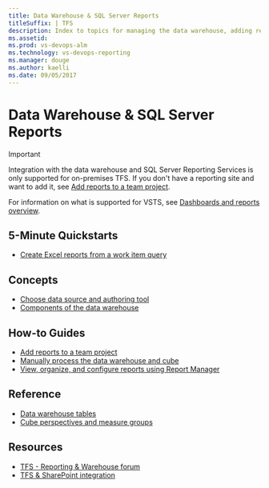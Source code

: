 ```yaml
---
title: Data Warehouse & SQL Server Reports  
titleSuffix: | TFS
description: Index to topics for managing the data warehouse, adding reports, and viewing SQL Server reports 
ms.assetid:  
ms.prod: vs-devops-alm
ms.technology: vs-devops-reporting
ms.manager: douge
ms.author: kaelli
ms.date: 09/05/2017
---
```


# Data Warehouse & SQL Server Reports    

> [!IMPORTANT]  
> Integration with the data warehouse and SQL Server Reporting Services is only supported for on-premises TFS. If you don't have a reporting site and want to add it, see [Add reports to a team project](../admin/add-reports-to-a-team-project.md?toc=/vsts/report/sql-reports/toc.json&bc=/vsts/report/sql-reports/breadcrumb/toc.json ).  
> 
> For information on what is supported for VSTS, see [Dashboards and reports overview](../overview.md?toc=/vsts/report/sql-reports/toc.json&bc=/vsts/report/sql-reports/breadcrumb/toc.json). 


<!---
## Overview  
[Reporting Services Reports](reporting-services-reports.md)
-->

## 5-Minute Quickstarts  
- [Create Excel reports from a work item query](../excel/create-status-and-trend-excel-reports.md?toc=/vsts/report/sql-reports/toc.json&bc=/vsts/report/sql-reports/breadcrumb/toc.json)  


## Concepts 

- [Choose data source and authoring tool](../choose-source-data-authoring-tool.md)
- [Components of the data warehouse](components-data-warehouse.md?toc=/vsts/report/sql-reports/toc.json&bc=/vsts/report/sql-reports/breadcrumb/toc.json)  

## How-to Guides

- [Add reports to a team project](../admin/add-reports-to-a-team-project.md?toc=/vsts/report/sql-reports/toc.json&bc=/vsts/report/sql-reports/breadcrumb/toc.json)
- [Manually process the data warehouse and cube](../admin/manually-process-data-warehouse-and-cube.md?toc=/vsts/report/sql-reports/toc.json&bc=/vsts/report/sql-reports/breadcrumb/toc.json)
- [View, organize, and configure reports using Report Manager](../admin/view-organize-configure-reports-using-report-manager.md?toc=/vsts/report/sql-reports/toc.json&bc=/vsts/report/sql-reports/breadcrumb/toc.json)

  
## Reference

- [Data warehouse tables](table-reference-relational-warehouse-database.md)
- [Cube perspectives and measure groups](perspective-measure-groups-cube.md)


## Resources

- [TFS - Reporting & Warehouse forum](https://social.msdn.microsoft.com/Forums/vstudio/home?forum=tfsreporting)
- [TFS & SharePoint integration](../../ecosystem/sharepoint/index.md)
